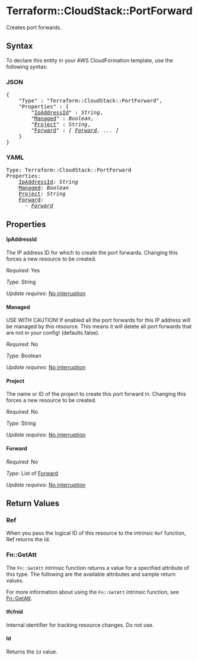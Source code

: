 # Terraform::CloudStack::PortForward

Creates port forwards.

## Syntax

To declare this entity in your AWS CloudFormation template, use the following syntax:

### JSON

<pre>
{
    "Type" : "Terraform::CloudStack::PortForward",
    "Properties" : {
        "<a href="#ipaddressid" title="IpAddressId">IpAddressId</a>" : <i>String</i>,
        "<a href="#managed" title="Managed">Managed</a>" : <i>Boolean</i>,
        "<a href="#project" title="Project">Project</a>" : <i>String</i>,
        "<a href="#forward" title="Forward">Forward</a>" : <i>[ <a href="forward.md">Forward</a>, ... ]</i>
    }
}
</pre>

### YAML

<pre>
Type: Terraform::CloudStack::PortForward
Properties:
    <a href="#ipaddressid" title="IpAddressId">IpAddressId</a>: <i>String</i>
    <a href="#managed" title="Managed">Managed</a>: <i>Boolean</i>
    <a href="#project" title="Project">Project</a>: <i>String</i>
    <a href="#forward" title="Forward">Forward</a>: <i>
      - <a href="forward.md">Forward</a></i>
</pre>

## Properties

#### IpAddressId

The IP address ID for which to create the port
forwards. Changing this forces a new resource to be created.

_Required_: Yes

_Type_: String

_Update requires_: [No interruption](https://docs.aws.amazon.com/AWSCloudFormation/latest/UserGuide/using-cfn-updating-stacks-update-behaviors.html#update-no-interrupt)

#### Managed

USE WITH CAUTION! If enabled all the port forwards for
this IP address will be managed by this resource. This means it will delete
all port forwards that are not in your config! (defaults false).

_Required_: No

_Type_: Boolean

_Update requires_: [No interruption](https://docs.aws.amazon.com/AWSCloudFormation/latest/UserGuide/using-cfn-updating-stacks-update-behaviors.html#update-no-interrupt)

#### Project

The name or ID of the project to create this port forward
in. Changing this forces a new resource to be created.

_Required_: No

_Type_: String

_Update requires_: [No interruption](https://docs.aws.amazon.com/AWSCloudFormation/latest/UserGuide/using-cfn-updating-stacks-update-behaviors.html#update-no-interrupt)

#### Forward

_Required_: No

_Type_: List of <a href="forward.md">Forward</a>

_Update requires_: [No interruption](https://docs.aws.amazon.com/AWSCloudFormation/latest/UserGuide/using-cfn-updating-stacks-update-behaviors.html#update-no-interrupt)

## Return Values

### Ref

When you pass the logical ID of this resource to the intrinsic `Ref` function, Ref returns the Id.

### Fn::GetAtt

The `Fn::GetAtt` intrinsic function returns a value for a specified attribute of this type. The following are the available attributes and sample return values.

For more information about using the `Fn::GetAtt` intrinsic function, see [Fn::GetAtt](https://docs.aws.amazon.com/AWSCloudFormation/latest/UserGuide/intrinsic-function-reference-getatt.html).

#### tfcfnid

Internal identifier for tracking resource changes. Do not use.

#### Id

Returns the <code>Id</code> value.

